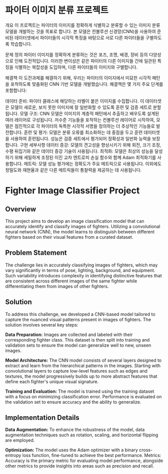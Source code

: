 # **파이터 이미지 분류 프로젝트**
개요
이 프로젝트는 파이터의 이미지를 정확하게 식별하고 분류할 수 있는 이미지 분류 모델을 개발하는 것을 목표로 합니다. 본 모델은 컨볼루션 신경망(CNN)을 사용하여 준비된 데이터셋에서 파이터들의 시각적 특징을 바탕으로 서로 다른 파이터들을 구별하도록 학습합니다.

문제 정의
파이터 이미지를 정확하게 분류하는 것은 포즈, 조명, 배경, 장비 등의 다양성으로 인해 도전적입니다. 이러한 변이성은 같은 파이터의 다른 이미지들 간에 일관된 특징을 식별하는 복잡성을 도입하며, 다른 파이터들의 이미지와 구별합니다.

해결책
이 도전과제를 해결하기 위해, 우리는 파이터의 이미지에서 미묘한 시각적 패턴을 포착하도록 맞춤화된 CNN 기반 모델을 개발했습니다. 해결책은 몇 가지 주요 단계를 포함합니다:

데이터 준비: 파이터 클래스에 해당하는 라벨이 붙은 이미지를 수집합니다. 이 데이터셋은 모델이 새로운, 보지 못한 이미지에 잘 일반화할 수 있도록 훈련 및 검증 세트로 분할됩니다.
모델 구조: CNN 모델은 이미지의 계층적 패턴에서 추출하고 배우도록 설계된 여러 레이어로 구성됩니다. 저수준 기능들을 포착하는 컨볼루션 레이어로 시작하여, 모델은 점진적으로 각 파이터의 독특한 시각적 서명을 정의하는 더 추상적인 기능들로 발전합니다.
훈련 및 평가: 모델은 분류 오류를 최소화하는 데 중점을 두고 훈련 데이터셋을 사용하여 훈련됩니다. 성능은 검증 세트에서 평가되어 정확성과 일반화 능력을 보장합니다.
구현 세부사항
데이터 증강: 모델의 견고성을 향상시키기 위해 회전, 크기 조정, 수평 뒤집기와 같은 데이터 증강 기술이 사용됩니다.
최적화: 모델은 최상의 성능을 달성하기 위해 세밀하게 조정된 이진 교차 엔트로피 손실 함수와 함께 Adam 최적화기를 사용합니다.
메트릭: 모델 성능 평가에는 정확도가 주요 메트릭으로 사용됩니다. 이외에도 정밀도와 재현율과 같은 다른 메트릭들이 통찰력을 제공하는 데 사용됩니다.

# **Fighter Image Classifier Project**

## **Overview**
This project aims to develop an image classification model that can accurately identify and classify images of fighters. Utilizing a convolutional neural network (CNN), the model learns to distinguish between different fighters based on their visual features from a curated dataset.

## **Problem Statement**
The challenge lies in accurately classifying images of fighters, which may vary significantly in terms of pose, lighting, background, and equipment. Such variability introduces complexity in identifying distinctive features that are consistent across different images of the same fighter while differentiating them from images of other fighters.

## **Solution**
To address this challenge, we developed a CNN-based model tailored to capture the nuanced visual patterns present in images of fighters. The solution involves several key steps:

**Data Preparation:** Images are collected and labeled with their corresponding fighter class. This dataset is then split into training and validation sets to ensure the model can generalize well to new, unseen images.

**Model Architecture:** The CNN model consists of several layers designed to extract and learn from the hierarchical patterns in the images. Starting with convolutional layers to capture low-level features such as edges and textures, the model progressively builds up to more abstract features that define each fighter's unique visual signature.

**Training and Evaluation:** The model is trained using the training dataset with a focus on minimizing classification error. Performance is evaluated on the validation set to ensure accuracy and the ability to generalize.

## **Implementation Details**
**Data Augmentation:** To enhance the robustness of the model, data augmentation techniques such as rotation, scaling, and horizontal flipping are employed.

**Optimization:** The model uses the Adam optimizer with a binary cross-entropy loss function, fine-tuned to achieve the best performance.
Metrics: Accuracy is the primary metric for evaluating model performance, alongside other metrics to provide insights into areas such as precision and recall.
